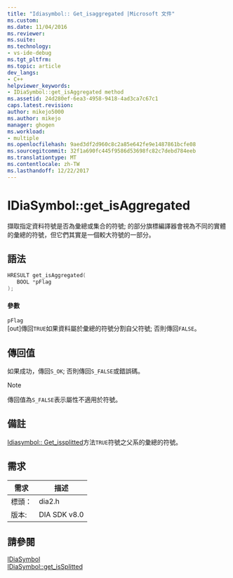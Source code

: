 ```yaml
---
title: "Idiasymbol:: Get_isaggregated |Microsoft 文件"
ms.custom: 
ms.date: 11/04/2016
ms.reviewer: 
ms.suite: 
ms.technology:
- vs-ide-debug
ms.tgt_pltfrm: 
ms.topic: article
dev_langs:
- C++
helpviewer_keywords:
- IDiaSymbol::get_isAggregated method
ms.assetid: 24d280ef-6ea3-4958-9418-4ad3ca7c67c1
caps.latest.revision: 
author: mikejo5000
ms.author: mikejo
manager: ghogen
ms.workload:
- multiple
ms.openlocfilehash: 9aed3df2d960c8c2a85e642fe9e1487861bcfe08
ms.sourcegitcommit: 32f1a690fc445f9586d53698fc82c7debd784eeb
ms.translationtype: MT
ms.contentlocale: zh-TW
ms.lasthandoff: 12/22/2017
---
```

# <a name="idiasymbolgetisaggregated"></a>IDiaSymbol::get_isAggregated
擷取指定資料符號是否為彙總或集合的符號; 的部分旗標編譯器會視為不同的實體的彙總的符號，但它們其實是一個較大符號的一部分。  
  
## <a name="syntax"></a>語法  
  
```C++  
HRESULT get_isAggregated(  
   BOOL *pFlag  
);  
```  
  
#### <a name="parameters"></a>參數  
 `pFlag`  
 [out]傳回`TRUE`如果資料屬於彙總的符號分割自父符號; 否則傳回`FALSE`。  
  
## <a name="return-value"></a>傳回值  
 如果成功，傳回`S_OK`; 否則傳回`S_FALSE`或錯誤碼。  
  
> [!NOTE]
>  傳回值為`S_FALSE`表示屬性不適用於符號。  
  
## <a name="remarks"></a>備註  
 [Idiasymbol:: Get_issplitted](../../debugger/debug-interface-access/idiasymbol-get-issplitted.md)方法`TRUE`符號之父系的彙總的符號。  
  
## <a name="requirements"></a>需求  
  
|需求|描述|  
|-----------------|-----------------|  
|標頭：|dia2.h|  
|版本:|DIA SDK v8.0|  
  
## <a name="see-also"></a>請參閱  
 [IDiaSymbol](../../debugger/debug-interface-access/idiasymbol.md)   
 [IDiaSymbol::get_isSplitted](../../debugger/debug-interface-access/idiasymbol-get-issplitted.md)